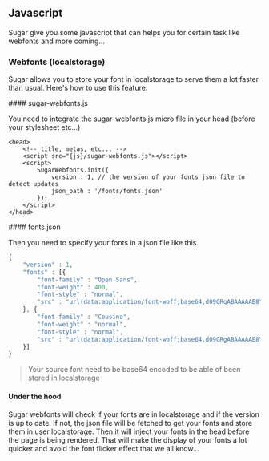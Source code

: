 ## Javascript

Sugar give you some javascript that can helps you for certain task like webfonts and more coming...

### Webfonts (localstorage)

Sugar allows you to store your font in localstorage to serve them a lot faster than usual. Here's how to use this feature:

#### sugar-webfonts.js

You need to integrate the sugar-webfonts.js micro file in your head (before your stylesheet etc...)

```markup
<head>
	<!-- title, metas, etc... -->
	<script src="{js}/sugar-webfonts.js"></script>
	<script>
		SugarWebfonts.init({
			version : 1, // the version of your fonts json file to detect updates
			json_path : '/fonts/fonts.json'
		});
	</script>
</head>
```

#### fonts.json

Then you need to specify your fonts in a json file like this.

```javascript
{
	"version" : 1,
	"fonts" : [{
    	"font-family" : "Open Sans",
    	"font-weight" : 400,
    	"font-style" : "normal",
    	"src" : "url(data:application/font-woff;base64,d09GRgABAAAAAE8YABIAAAAAhWwAAQABAAAAAAAAAAAAAAAAAAAAAAAAAABHREVGAAABlAAAABYAAAAWABAA... format('woff')"
    }, {
    	"font-family" : "Cousine",
    	"font-weight" : "normal",
    	"font-style" : "normal",
    	"src" : "url(data:application/font-woff;base64,d09GRgABAAAAAE8YABIAAAAAhWwAAQABAAAAAAAAAAAAAAAAAAAAAAAAAABHREVGAAABlAAAABYAAAAWABAA... format('woff')"
    }]
}
```

> Your source font need to be base64 encoded to be able of been stored in localstorage

#### Under the hood

Sugar webfonts will check if your fonts are in localstorage and if the version is up to date. If not, the json file will be fetched to get your fonts and store them in user localstorage. Then it will inject your fonts in the head before the page is being rendered. That will make the display of your fonts a lot quicker and avoid the font flicker effect that we all know...